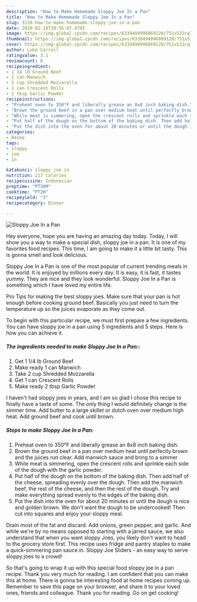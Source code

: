 ```yaml
---
description: "How to Make Homemade Sloppy Joe In a Pan"
title: "How to Make Homemade Sloppy Joe In a Pan"
slug: 3139-how-to-make-homemade-sloppy-joe-in-a-pan
date: 2020-02-18T20:56:07.479Z
image: https://img-global.cpcdn.com/recipes/6339494996869120/751x532cq70/sloppy-joe-in-a-pan-recipe-main-photo.jpg
thumbnail: https://img-global.cpcdn.com/recipes/6339494996869120/751x532cq70/sloppy-joe-in-a-pan-recipe-main-photo.jpg
cover: https://img-global.cpcdn.com/recipes/6339494996869120/751x532cq70/sloppy-joe-in-a-pan-recipe-main-photo.jpg
author: Luke Carroll
ratingvalue: 3.1
reviewcount: 6
recipeingredient:
- 1 14 lb Ground Beef
- 1 can Manwich
- 2 cup Shredded Mozzarella
- 1 can Crescent Rolls
- 2 tbsp Garlic Powder
recipeinstructions:
- "Preheat oven to 350°F and liberally grease an 8x8 inch baking dish."
- "Brown the ground beef in a pan over medium heat until perfectly brown and the juices run clear. Add manwich sauce and bring to a simmer."
- "While meat is simmering, open the crescent rolls and sprinkle each side of the dough with the garlic powder."
- "Put half of the dough on the bottom of the baking dish. Then add half of the cheese, spreading evenly over the dough. Then add the manwich beef, the rest of the cheese, and then the rest of the dough. Try and make everything spread evenly to the edges of the baking dish."
- "Put the dish into the oven for about 20 minutes or until the dough is nice and golden brown. We don&#39;t want the dough to be undercooked! Then cut into squares and enjoy your sloppy meal."
categories:
- Resep
tags:
- sloppy
- joe
- in

katakunci: sloppy joe in
nutrition: 217 calories
recipecuisine: Indonesian
preptime: "PT30M"
cooktime: "PT2H"
recipeyield: "3"
recipecategory: Dinner

---
```



![Sloppy Joe In a Pan](https://img-global.cpcdn.com/recipes/6339494996869120/751x532cq70/sloppy-joe-in-a-pan-recipe-main-photo.jpg)

Hey everyone, hope you are having an amazing day today. Today, I will show you a way to make a special dish, sloppy joe in a pan. It is one of my favorites food recipes. This time, I am going to make it a little bit tasty. This is gonna smell and look delicious.

Sloppy Joe In a Pan is one of the most popular of current trending meals in the world. It is enjoyed by millions every day. It is easy, it is fast, it tastes yummy. They are nice and they look wonderful. Sloppy Joe In a Pan is something which I have loved my entire life.

Pro Tips for making the best sloppy joes. Make sure that your pan is hot enough before cooking ground beef. Basically you just need to turn the temperature up so the juices evaporate as they come out.


To begin with this particular recipe, we must first prepare a few ingredients. You can have sloppy joe in a pan using 5 ingredients and 5 steps. Here is how you can achieve it.

##### The ingredients needed to make Sloppy Joe In a Pan::

1. Get 1 1/4 lb Ground Beef
1. Make ready 1 can Manwich
1. Take 2 cup Shredded Mozzarella
1. Get 1 can Crescent Rolls
1. Make ready 2 tbsp Garlic Powder


I haven&#39;t had sloppy joes in years, and I am so glad I chose this recipe to finally have a taste of some. The only thing I would definitely change is the simmer time. Add butter to a large skillet or dutch oven over medium high heat. Add ground beef and cook until brown. 

##### Steps to make Sloppy Joe In a Pan:

1. Preheat oven to 350°F and liberally grease an 8x8 inch baking dish.
1. Brown the ground beef in a pan over medium heat until perfectly brown and the juices run clear. Add manwich sauce and bring to a simmer.
1. While meat is simmering, open the crescent rolls and sprinkle each side of the dough with the garlic powder.
1. Put half of the dough on the bottom of the baking dish. Then add half of the cheese, spreading evenly over the dough. Then add the manwich beef, the rest of the cheese, and then the rest of the dough. Try and make everything spread evenly to the edges of the baking dish.
1. Put the dish into the oven for about 20 minutes or until the dough is nice and golden brown. We don&#39;t want the dough to be undercooked! Then cut into squares and enjoy your sloppy meal.


Drain most of the fat and discard. Add onions, green pepper, and garlic. And while we&#39;re by no means opposed to starting with a jarred sauce, we also understand that when you want sloppy Joes, you likely don&#39;t want to head to the grocery store first. This recipe uses fridge and pantry staples to make a quick-simmering pan sauce in. Sloppy Joe Sliders - an easy way to serve sloppy joes to a crowd! 

So that's going to wrap it up with this special food sloppy joe in a pan recipe. Thank you very much for reading. I am confident that you can make this at home. There is gonna be interesting food at home recipes coming up. Remember to save this page on your browser, and share it to your loved ones, friends and colleague. Thank you for reading. Go on get cooking!
